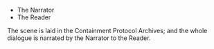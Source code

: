 *   The Narrator
*   The Reader

The scene is laid in the Containment Protocol Archives; and the whole dialogue is narrated by the Narrator to the Reader.
